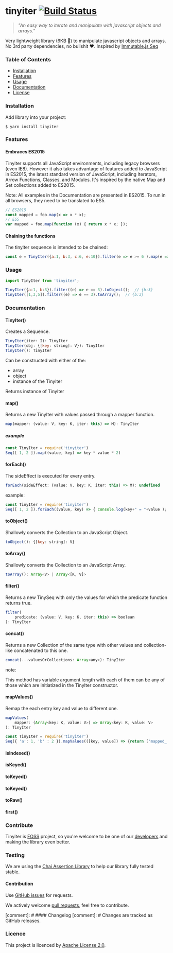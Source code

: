 # tinyiter [![Build Status](https://travis-ci.com/saskaale/tinyiter.svg?branch=master)](https://travis-ci.com/saskaale/tinyiter)
> *"An easy way to iterate and manipulate with javascript objects and arrays."*

Very lightweight library (6KB :hammer:) to manipulate javascript objects and arrays. No 3rd party dependencies, no bullshit :heart:. Inspired by [Immutable.js Seq](https://facebook.github.io/immutable-js/docs/#/Seq)

### Table of Contents
* [Installation](#installation)
* [Features](#features)
* [Usage](#usage)
* [Documentation](#documentation)
* [License](#license)

### Installation
Add library into your project:
```console
$ yarn install tinyiter
```

### Features

#### Embraces ES2015

Tinyiter supports all JavaScript environments, including legacy browsers (even IE8). However it also takes advantage of features added to JavaScript in ES2015, the latest standard version of JavaScript,
 including Iterators, Arrow Functions, Classes, and Modules. It's inspired by the native Map and Set collections added to ES2015.

Note: All examples in the Documentation are presented in ES2015. To run in all browsers, they need to be translated to ES5.

```javascript
// ES2015
const mapped = foo.map(x => x * x);
// ES5
var mapped = foo.map(function (x) { return x * x; });
```

#### Chaining the functions

The tinyiter sequence is intended to be chained:

```javascript
const e = TinyIter({a:1, b:3, c:6, e:10}).filter(e => e >= 6 ).map(e => e * 2 ).toObject(); // {c:12, e:20}
```


### Usage
```javascript
import TinyIter from 'tinyiter';

TinyIter({a:1, b:3}).filter((e) => e == 3).toObject();  // {b:3}
TinyIter([1,3,5]).filter((e) => e == 3).toArray();  // {b:3}
```
### Documentation

#### TinyIter()

Creates a Sequence.

```javascript
TinyIter(iter: I): TinyIter
TinyIter(obj: {[key: string]: V}): TinyIter
TinyIter(): TinyIter
```

Can be constructed with either of the:

* array
* object
* instance of the TinyIter

Returns instance of TinyIter

#### map()

Returns a new TinyIter with values passed through a mapper function.

```javascript
map(mapper: (value: V, key: K, iter: this) => M): TinyIter
```

##### example
```javascript
const TinyIter = require('tinyiter')
Seq([ 1, 2 ]).map((value, key) => key * value * 2)
```

#### forEach()

The sideEffect is executed for every entry.

```javascript
forEach(sideEffect: (value: V, key: K, iter: this) => M): undefined
```

example:

```javascript
const TinyIter = require('tinyiter')
Seq([ 1, 2 ]).forEach((value, key) => { console.log(key+" = "+value ); }
```

#### toObject()

Shallowly converts the Collection to an JavaScript Object.

```javascript
toObject(): {[key: string]: V}
```

#### toArray()

Shallowly converts the Collection to an JavaScript Array.

```javascript
toArray(): Array<V> | Array<[K, V]>
```

#### filter()

Returns a new TinySeq with only the values for which the predicate function returns true.

```javascript
filter(
    predicate: (value: V, key: K, iter: this) => boolean
): TinyIter
```

#### concat()

Returns a new Collection of the same type with other values and collection-like concatenated to this one.

```javascript
concat(...valuesOrCollections: Array<any>): TinyIter
```

note:

This method has variable argument length with each of them can be any of those which are initiatized in the TinyIter constructor.

#### mapValues()

Remap the each entry key and value to different one.

```javascript
mapValues(
    mapper: (Array<key: K, value: V>) => Array<key: K, value: V>
): TinyIter
```

```javascript
const TinyIter = require('tinyiter')
Seq({ 'a': 1, 'b' : 2 }).mapValues(([key, value]) => {return ['mapped_'+k, value*2];} );
```

#### isIndexed()
#### isKeyed()
#### toKeyed()
#### toKeyed()
#### toRaw()
#### first()



### Contribute

Tinyiter is [FOSS](https://en.wikipedia.org/wiki/Free_and_open-source_software) project, so you're welcome to be one of our [developers](https://github.com/saskaale/tinyiter/blob/master/AUTHORS) and making the library even better.

### Testing
We are using the [Chai Assertion Library](http://www.chaijs.com/) to help our library fully tested stable.

#### Contribution
Use [GitHub issues](https://github.com/saskaale/tinyiter/issues) for requests.

We actively welcome [pull requests](https://github.com/saskaale/tinyiter/pulls), feel free to contribute.

[comment]: # #### Changelog
[comment]: # Changes are tracked as GitHub releases.

### Licence
This project is licenced by [Apache License 2.0](https://github.com/saskaale/tinyiter/blob/master/LICENSE).


